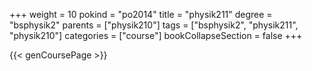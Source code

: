 +++
weight = 10
pokind = "po2014"
title = "physik211"
degree = "bsphysik2"
parents = ["physik210"]
tags = ["bsphysik2", "physik211", "physik210"]
categories = ["course"]
bookCollapseSection = false
+++

{{< genCoursePage >}}

